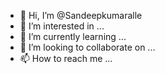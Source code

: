 - 👋 Hi, I’m @Sandeepkumaralle
- 👀 I’m interested in ...
- 🌱 I’m currently learning ...
- 💞️ I’m looking to collaborate on ...
- 📫 How to reach me ...

<!---
Sandeepkumaralle/Sandeepkumaralle is a ✨ special ✨ repository because its `README.md` (this file) appears on your GitHub profile.
You can click the Preview link to take a look at your changes.
--->
